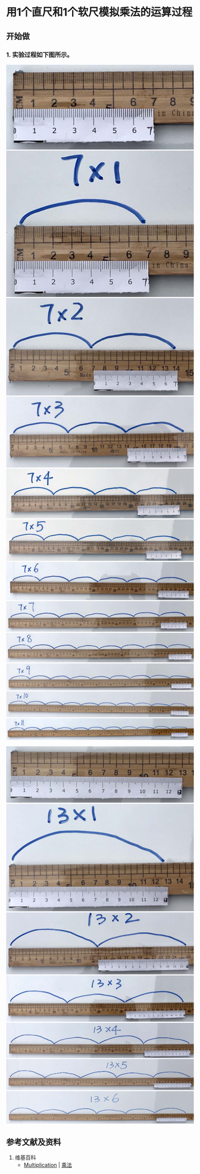 # 用1个直尺和1个软尺模拟乘法的运算过程

## 开始做

### 1. 实验过程如下图所示。

![](/images/数轴(一维坐标系)/用1个直尺和1个软尺模拟乘法的运算过程/1a1.jpg)
![](/images/数轴(一维坐标系)/用1个直尺和1个软尺模拟乘法的运算过程/1a2.jpg)
![](/images/数轴(一维坐标系)/用1个直尺和1个软尺模拟乘法的运算过程/1a3.jpg)
![](/images/数轴(一维坐标系)/用1个直尺和1个软尺模拟乘法的运算过程/1a4.jpg)
![](/images/数轴(一维坐标系)/用1个直尺和1个软尺模拟乘法的运算过程/1a5.jpg)
![](/images/数轴(一维坐标系)/用1个直尺和1个软尺模拟乘法的运算过程/1a6.jpg)
![](/images/数轴(一维坐标系)/用1个直尺和1个软尺模拟乘法的运算过程/1a7.jpg)
![](/images/数轴(一维坐标系)/用1个直尺和1个软尺模拟乘法的运算过程/1a8.jpg)
![](/images/数轴(一维坐标系)/用1个直尺和1个软尺模拟乘法的运算过程/1a9.jpg)
![](/images/数轴(一维坐标系)/用1个直尺和1个软尺模拟乘法的运算过程/1a10.jpg)
![](/images/数轴(一维坐标系)/用1个直尺和1个软尺模拟乘法的运算过程/1a11.jpg)
![](/images/数轴(一维坐标系)/用1个直尺和1个软尺模拟乘法的运算过程/1a12.jpg)

![](/images/数轴(一维坐标系)/用1个直尺和1个软尺模拟乘法的运算过程/2a1.jpg)
![](/images/数轴(一维坐标系)/用1个直尺和1个软尺模拟乘法的运算过程/2a2.jpg)
![](/images/数轴(一维坐标系)/用1个直尺和1个软尺模拟乘法的运算过程/2a3.jpg)
![](/images/数轴(一维坐标系)/用1个直尺和1个软尺模拟乘法的运算过程/2a4.jpg)
![](/images/数轴(一维坐标系)/用1个直尺和1个软尺模拟乘法的运算过程/2a5.jpg)
![](/images/数轴(一维坐标系)/用1个直尺和1个软尺模拟乘法的运算过程/2a6.jpg)
![](/images/数轴(一维坐标系)/用1个直尺和1个软尺模拟乘法的运算过程/2a7.jpg)

## 参考文献及资料

1. 维基百科
	- [Multiplication](https://en.wikipedia.org/wiki/Multiplication) | [乘法](https://zh.wikipedia.org/wiki/乘法) 
